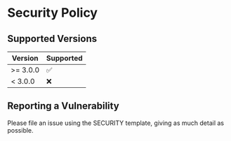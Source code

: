 # Security Policy

## Supported Versions

| Version  | Supported          |
| -------  | ------------------ |
| >= 3.0.0 | :white_check_mark: |
| < 3.0.0  | :x:                |

## Reporting a Vulnerability

Please file an issue using the SECURITY template, giving as much detail as possible.
